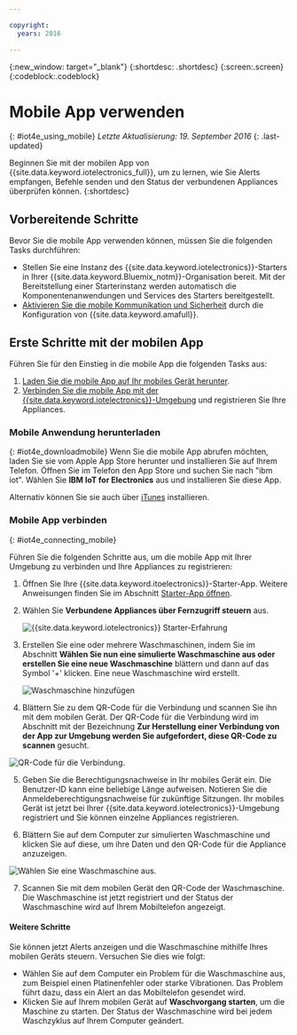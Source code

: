 ```yaml
---

copyright:
  years: 2016

---
```



<!-- Common attributes used in the template are defined as follows: -->
{:new_window: target="\_blank"}
{:shortdesc: .shortdesc}
{:screen:.screen}
{:codeblock:.codeblock}

# Mobile App verwenden
{: #iot4e_using_mobile}
*Letzte Aktualisierung: 19. September 2016*
{: .last-updated}

Beginnen Sie mit der mobilen App von {{site.data.keyword.iotelectronics_full}}, um zu lernen, wie Sie Alerts empfangen, Befehle senden und den Status der verbundenen Appliances überprüfen können.
{:shortdesc}

## Vorbereitende Schritte

Bevor Sie die mobile App verwenden können, müssen Sie die folgenden Tasks durchführen:
  - Stellen Sie eine Instanz des {{site.data.keyword.iotelectronics}}-Starters in Ihrer {{site.data.keyword.Bluemix_notm}}-Organisation bereit. Mit der Bereitstellung einer Starterinstanz werden automatisch die Komponentenanwendungen und Services des Starters bereitgestellt.
  - [Aktivieren Sie die mobile Kommunikation und Sicherheit](iotelectronics_config_mca.html) durch die Konfiguration von {{site.data.keyword.amafull}}.

## Erste Schritte mit der mobilen App
Führen Sie für den Einstieg in die mobile App die folgenden Tasks aus:
1. [Laden Sie die mobile App auf Ihr mobiles Gerät herunter](#iot4e_downloadmobile).
2. [Verbinden Sie die mobile App mit der {{site.data.keyword.iotelectronics}}-Umgebung](#iot4e_connecting_mobile) und registrieren Sie Ihre Appliances.


 ### Mobile Anwendung herunterladen
 {: #iot4e_downloadmobile}
 Wenn Sie die mobile App abrufen möchten, laden Sie sie vom Apple App Store herunter und installieren Sie auf Ihrem Telefon.  Öffnen Sie im Telefon den App Store und suchen Sie nach "ibm iot". Wählen Sie **IBM IoT for Electronics** aus und installieren Sie diese App.

 Alternativ können Sie sie auch über [iTunes](https://itunes.apple.com/us/app/ibm-iot-for-electronics/id1103404928?ls=1&mt=8) installieren.


### Mobile App verbinden
{: #iot4e_connecting_mobile}

Führen Sie die folgenden Schritte aus, um die mobile App mit Ihrer Umgebung zu verbinden und Ihre Appliances zu registrieren:

1. Öffnen Sie Ihre {{site.data.keyword.itoelectronics}}-Starter-App. Weitere Anweisungen finden Sie im Abschnitt [Starter-App öffnen](iot4ecreatingappliances.html#iot4e_openAppMain).

2. Wählen Sie **Verbundene Appliances über Fernzugriff steuern** aus.

    ![{{site.data.keyword.iotelectronics}} Starter-Erfahrung](images/IoT4E_remotely_option.png "{{site.data.keyword.iotelectronics}} Starter-Erfahrung")

3. Erstellen Sie eine oder mehrere Waschmaschinen, indem Sie im Abschnitt **Wählen Sie nun eine simulierte Waschmaschine aus oder erstellen Sie eine neue Waschmaschine** blättern und dann auf das Symbol '+' klicken. Eine neue Waschmaschine wird erstellt.

    ![Waschmaschine hinzufügen](images/IoT4E_add_washer.png "Waschmaschine hinzufügen")

4.	Blättern Sie zu dem QR-Code für die Verbindung und scannen Sie ihn mit dem mobilen Gerät. Der QR-Code für die Verbindung wird im Abschnitt mit der Bezeichnung **Zur Herstellung einer Verbindung von der App zur Umgebung werden Sie aufgefordert, diese QR-Code zu scannen** gesucht.

  ![QR-Code für die Verbindung.](images/iot4e_mobile_connect_QR.png "{{site.data.keyword.iotelectronics}} QR-Code für die Verbindung")

5. Geben Sie die Berechtigungsnachweise in Ihr mobiles Gerät ein. Die Benutzer-ID kann eine beliebige Länge aufweisen. Notieren Sie die Anmeldeberechtigungsnachweise für zukünftige Sitzungen. Ihr mobiles Gerät ist jetzt bei Ihrer {{site.data.keyword.iotelectronics}}-Umgebung registriert und Sie können einzelne Appliances registrieren.

6. Blättern Sie auf dem Computer zur simulierten Waschmaschine und klicken Sie auf diese, um ihre Daten und den QR-Code für die Appliance anzuzeigen.

  ![Wählen Sie eine Waschmaschine aus.](images/IoT4E_mobile_washer_QR.png "Wählen Sie eine Waschmaschine aus.")

7.	Scannen Sie mit dem mobilen Gerät den QR-Code der Waschmaschine. Die Waschmaschine ist jetzt registriert und der Status der Waschmaschine wird auf Ihrem Mobiltelefon angezeigt.

#### Weitere Schritte
Sie können jetzt Alerts anzeigen und die Waschmaschine mithilfe Ihres mobilen Geräts steuern. Versuchen Sie dies wie folgt:
  - Wählen Sie auf dem Computer ein Problem für die Waschmaschine aus, zum Beispiel einen Platinenfehler oder starke Vibrationen. Das Problem führt dazu, dass ein Alert an das Mobiltelefon gesendet wird.
  - Klicken Sie auf Ihrem mobilen Gerät auf **Waschvorgang starten**, um die Maschine zu starten. Der Status der Waschmaschine wird bei jedem Waschzyklus auf Ihrem Computer geändert.
